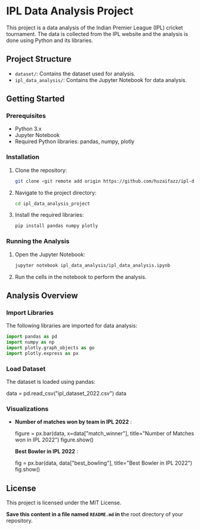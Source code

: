 # IPL Data Analysis Project

This project is a data analysis of the Indian Premier League (IPL) cricket tournament. The data is collected from the IPL website and the analysis is done using Python and its libraries.

## Project Structure

- `dataset/`: Contains the dataset used for analysis.
- `ipl_data_analysis/`: Contains the Jupyter Notebook for data analysis.

## Getting Started

### Prerequisites

- Python 3.x
- Jupyter Notebook
- Required Python libraries: pandas, numpy, plotly

### Installation

1. Clone the repository:
   ```sh
   git clone <git remote add origin https://github.com/huzaifazz/ipl-data-analysis-project.git>
   ```
2. Navigate to the project directory:
   ```sh
   cd ipl_data_analysis_project
   ```
3. Install the required libraries:
   ```sh
   pip install pandas numpy plotly
   ```

### Running the Analysis

1. Open the Jupyter Notebook:
   ```sh
   jupyter notebook ipl_data_analysis/ipl_data_analysis.ipynb
   ```
2. Run the cells in the notebook to perform the analysis.

## Analysis Overview

### Import Libraries

The following libraries are imported for data analysis:

```python
import pandas as pd
import numpy as np
import plotly.graph_objects as go
import plotly.express as px
```


### Load Dataset

The dataset is loaded using pandas:

data = pd.read_csv("ipl_dataset_2022.csv")
data


### Visualizations

* **Number of matches won by team in IPL 2022** :

  figure = px.bar(data, x=data["match_winner"], title="Number of Matches won in IPL 2022")
  figure.show()

  **Best Bowler in IPL 2022** :

  fig = px.bar(data, data["best_bowling"], title="Best Bowler in IPL 2022")
  fig.show()

## License

This project is licensed under the MIT License.

**Save this content in a file named `README.md` in t**he root directory of your repository.
